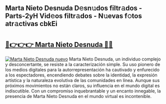 ## Marta Nieto Desnuda D𝚎sn𝚞dos filtr𝚊dos - Parts-2yH Vid𝚎os filtr𝚊dos - N𝚞evas f𝚘tos atr𝚊ctivas cbkEi

# <h2><a href="http://mbbipu.tromn.icu/?c=Marta+Nieto+Desnuda">🔗👉👉👉 Marta Nieto Desnuda 🔗🔗</a></h2>

[![Marta Nieto Desnuda nuevo](https://i.imgur.com/pEAQMta.gif)](http://mbbipu.tromn.icu/?c=Marta+Nieto+Desnuda)
Marta Nieto Desnuda, un individuo complejo y desconcertante, se resiste a la caracterización simple. Su uso pionero de los medios digitales para la autorrepresentación ha cautivado y enfurecido a los espectadores, encendiendo debates sobre la identidad, la expresión artística y la naturaleza evolutiva de las comunidades en línea. Aunque sus próximos movimientos no están claros, su influencia en el mundo digital es indiscutible. Con un compromiso inquebrantable y un encanto innegable, la presencia de Marta Nieto Desnuda en el mundo virtual es incontenible.
